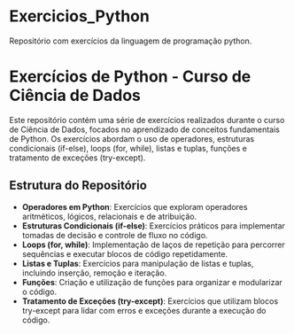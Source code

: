 # Exercicios_Python
Repositório com exercícios da linguagem de programação python.

# Exercícios de Python - Curso de Ciência de Dados

Este repositório contém uma série de exercícios realizados durante o curso de Ciência de Dados, focados no aprendizado de conceitos fundamentais de Python. Os exercícios abordam o uso de operadores, estruturas condicionais (if-else), loops (for, while), listas e tuplas, funções e tratamento de exceções (try-except).

## Estrutura do Repositório

- **Operadores em Python**: Exercícios que exploram operadores aritméticos, lógicos, relacionais e de atribuição.
- **Estruturas Condicionais (if-else)**: Exercícios práticos para implementar tomadas de decisão e controle de fluxo no código.
- **Loops (for, while)**: Implementação de laços de repetição para percorrer sequências e executar blocos de código repetidamente.
- **Listas e Tuplas**: Exercícios para manipulação de listas e tuplas, incluindo inserção, remoção e iteração.
- **Funções**: Criação e utilização de funções para organizar e modularizar o código.
- **Tratamento de Exceções (try-except)**: Exercícios que utilizam blocos try-except para lidar com erros e exceções durante a execução do código.

